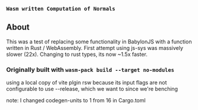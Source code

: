 <h3><code>Wasm written Computation of Normals</code></h3>

## About
This was a test of replacing some functionality in BabylonJS with a function written in Rust / WebAssembly.
First attempt using js-sys was massively slower (22x).
Changing to rust types, its now ~1.5x faster.


### Originally built with `wasm-pack build --target no-modules`

using a local copy of vite plgin rsw because its input flags are not configurable to use --release, which we want to since we're benching

note: I changed codegen-units to 1 from 16 in Cargo.toml